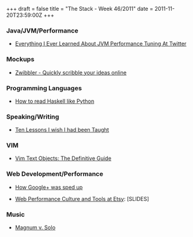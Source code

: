 +++
draft = false
title = "The Stack - Week 46/2011"
date = 2011-11-20T23:59:00Z
+++



### Java/JVM/Performance

 - [Everything I Ever Learned About JVM Performance Tuning At Twitter][jvm]

[jvm]: http://news.ycombinator.com/item?id=3169678

### Mockups

 - [Zwibbler - Quickly scribble your ideas online](http://zwibbler.com/)

### Programming Languages

 - [How to read Haskell like Python](http://blog.ezyang.com/2011/11/how-to-read-haskell/)

### Speaking/Writing

 - [Ten Lessons I wish I had been Taught](http://alumni.media.mit.edu/~cahn/life/gian-carlo-rota-10-lessons.html)

### VIM

 - [Vim Text Objects: The Definitive Guide](http://blog.carbonfive.com/2011/10/17/vim-text-objects-the-definitive-guide/)

### Web Development/Performance

 - [How Google+ was sped up](https://plus.google.com/u/0/115060278409766341143/posts/ViaVbBMpSVG)

 - [Web Performance Culture and Tools at Etsy][etsy]: [SLIDES]

[etsy]: http://www.slideshare.net/mikebrittain/web-performance-culture-and-tools-at-etsy

### Music

- [Magnum v. Solo](https://www.youtube.com/watch?v=ZEigvdbzia8)
